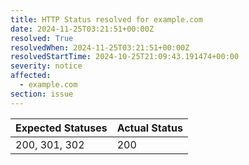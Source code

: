 ```yaml
---
title: HTTP Status resolved for example.com
date: 2024-11-25T03:21:51+00:00Z
resolved: True
resolvedWhen: 2024-11-25T03:21:51+00:00Z
resolvedStartTime: 2024-10-25T21:09:43.191474+00:00
severity: notice
affected:
  - example.com
section: issue
---
```


| Expected Statuses | Actual Status  |
|-------------------|----------------|
| 200, 301, 302 | 200 |
